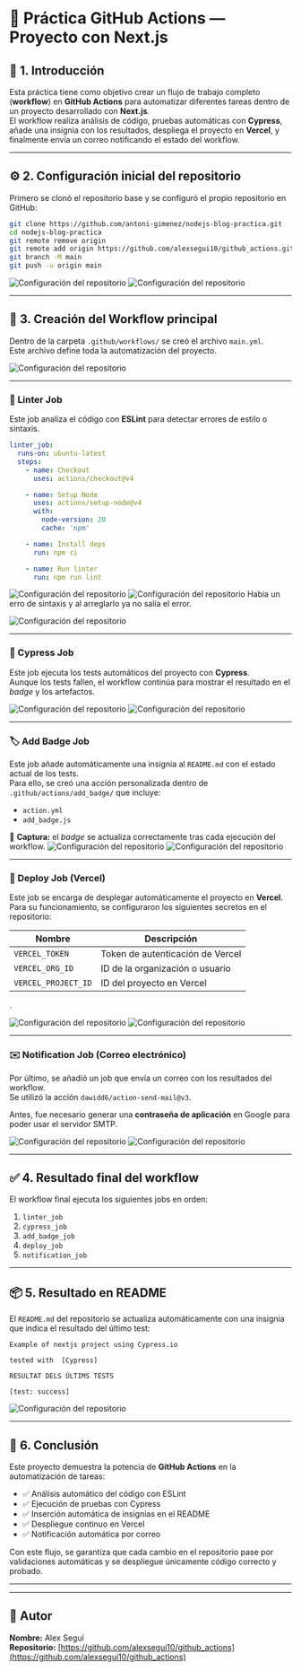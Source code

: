 # 🧩 Práctica GitHub Actions — Proyecto con Next.js

## 📝 1. Introducción

Esta práctica tiene como objetivo crear un flujo de trabajo completo (**workflow**) en **GitHub Actions** para automatizar diferentes tareas dentro de un proyecto desarrollado con **Next.js**.  
El workflow realiza análisis de código, pruebas automáticas con **Cypress**, añade una insignia con los resultados, despliega el proyecto en **Vercel**, y finalmente envía un correo notificando el estado del workflow.

---

## ⚙️ 2. Configuración inicial del repositorio

Primero se clonó el repositorio base y se configuró el propio repositorio en GitHub:

```bash
git clone https://github.com/antoni-gimenez/nodejs-blog-practica.git
cd nodejs-blog-practica
git remote remove origin
git remote add origin https://github.com/alexsegui10/github_actions.git
git branch -M main
git push -u origin main
```


![Configuración del repositorio](img/captura_7.png)
![Configuración del repositorio](img/captura_8.png)


---

## 🧱 3. Creación del Workflow principal

Dentro de la carpeta `.github/workflows/` se creó el archivo `main.yml`.  
Este archivo define toda la automatización del proyecto.


![Configuración del repositorio](img/captura_6.png)

---

### 🧩 Linter Job

Este job analiza el código con **ESLint** para detectar errores de estilo o sintaxis.

```yaml
linter_job:
  runs-on: ubuntu-latest
  steps:
    - name: Checkout
      uses: actions/checkout@v4

    - name: Setup Node
      uses: actions/setup-node@v4
      with:
        node-version: 20
        cache: 'npm'

    - name: Install deps
      run: npm ci

    - name: Run linter
      run: npm run lint
```

![Configuración del repositorio](img/captura_9.png)
![Configuración del repositorio](img/captura_11.png)
Habia un erro de sintaxis y al arreglarlo ya no salia el error.

![Configuración del repositorio](img/captura_12.png)



---

### 🧪 Cypress Job

Este job ejecuta los tests automáticos del proyecto con **Cypress**.  
Aunque los tests fallen, el workflow continúa para mostrar el resultado en el *badge* y los artefactos.

![Configuración del repositorio](img/captura_13.png)
![Configuración del repositorio](img/captura_14.png)

---

### 🏷️ Add Badge Job

Este job añade automáticamente una insignia al `README.md` con el estado actual de los tests.  
Para ello, se creó una acción personalizada dentro de `.github/actions/add_badge/` que incluye:

- `action.yml`
- `add_badge.js`

📸 **Captura:** el *badge* se actualiza correctamente tras cada ejecución del workflow.
![Configuración del repositorio](img/captura_15.png)
![Configuración del repositorio](img/captura_16.png)

---

### 🚀 Deploy Job (Vercel)

Este job se encarga de desplegar automáticamente el proyecto en **Vercel**.  
Para su funcionamiento, se configuraron los siguientes secretos en el repositorio:

| Nombre | Descripción |
|--------|--------------|
| `VERCEL_TOKEN` | Token de autenticación de Vercel |
| `VERCEL_ORG_ID` | ID de la organización o usuario |
| `VERCEL_PROJECT_ID` | ID del proyecto en Vercel |

.

![Configuración del repositorio](img/captura_17.png)
![Configuración del repositorio](img/captura_3.png)

---

### ✉️ Notification Job (Correo electrónico)

Por último, se añadió un job que envía un correo con los resultados del workflow.  
Se utilizó la acción `dawidd6/action-send-mail@v3`.

Antes, fue necesario generar una **contraseña de aplicación** en Google para poder usar el servidor SMTP.


![Configuración del repositorio](img/captura_4.png)
![Configuración del repositorio](img/captura_5.png)

---

## ✅ 4. Resultado final del workflow

El workflow final ejecuta los siguientes jobs en orden:

1. `linter_job`
2. `cypress_job`
3. `add_badge_job`
4. `deploy_job`
5. `notification_job`


---

## 📦 5. Resultado en README

El `README.md` del repositorio se actualiza automáticamente con una insignia que indica el resultado del último test:

```
Example of nextjs project using Cypress.io

tested with  [Cypress]

RESULTAT DELS ÚLTIMS TESTS

[test: success]
```

![Configuración del repositorio](img/captura_16.png)

---

## 🧾 6. Conclusión

Este proyecto demuestra la potencia de **GitHub Actions** en la automatización de tareas:

- ✅ Análisis automático del código con ESLint  
- ✅ Ejecución de pruebas con Cypress  
- ✅ Inserción automática de insignias en el README  
- ✅ Despliegue continuo en Vercel  
- ✅ Notificación automática por correo  

Con este flujo, se garantiza que cada cambio en el repositorio pase por validaciones automáticas y se despliegue únicamente código correcto y probado.


---

---

## 👤 Autor

**Nombre:** Alex Seguí  
**Repositorio:** [https://github.com/alexsegui10/github_actions](https://github.com/alexsegui10/github_actions)  
<!-- **Despliegue en Vercel:** [https://tu-proyecto.vercel.app](https://tu-proyecto.vercel.app) -->
